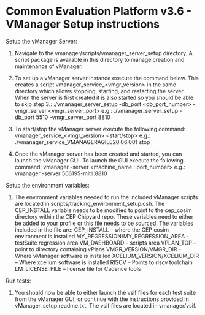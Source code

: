 [//]: # (Copyright 2022 Massachusetts Institute of Technology)

# Common Evaluation Platform v3.6 - VManager Setup instructions

Setup the vManager Server:
1. Navigate to the vmanager/scripts/vmanager_server_setup directory. A script package
   is available in this directory to manage creation and maintenance of vManager.

2. To set up a vManager server instance execute the command below. This creates 
   a script vmanager_service_<vmgr_version> in the same directory which allows 
   stopping, starting, and restarting the server. When the server is first created 
   it is also started so you should be able to skip step 3.: 
     ./vmanager_server_setup -db_port <db_port_number> -vmgr_server <vmgr_server_port>
     e.g.: ./vmanager_server_setup -db_port 5510 -vmgr_server_port 8810

3. To start/stop the vManager server execute the following command: 
     vmanager_service_<vmgr_version> <start/stop>
     e.g.: ./vmanager_service_VMANAGERAGILE20.06.001 stop

4. Once the vManager server has been created and started, you can launch the vManager 
   GUI. To launch the GUI execute the following command:
     vmanager -server <machine_name : port_number>
     e.g.: vmanager -server 566195-mitll:8810

Setup the environment variables:
1. The environment variables needed to run the included vManager scripts are located 
   in scripts/tracking_environment_setup.csh. The CEP_INSTALL variable needs to
   be modified to point to the cep_cosim directory within the CEP Chipyard repo. These
   variables need to either be added to your profile or this file needs to be sourced. 
   The variables included in the file are:
     CEP_INSTALL – where the CEP cosim environment is installed 
     MY_REGRESSION/MY_REGRESSION_AREA - testSuite regression area
     VM_DASHBOARD – scripts area
     VPLAN_TOP – point to directory containing vPlans
     VMGR_VERSION/VMGR_DIR – Where vManager software is installed
     XCELIUM_VERSION/XCELIUM_DIR – Where xcelium software is installed
     RISCV – Points to riscv toolchain
     LM_LICENSE_FILE – license file for Cadence tools

Run tests:
1. You should now be able to either launch the vsif files for each test suite from
   the vManager GUI, or continue with the instructions provided in vManager_setup.readme.txt.
   The vsif files are located in vmanager/vsif.
   
   